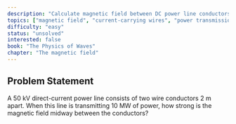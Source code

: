 ```yaml
---
description: "Calculate magnetic field between DC power line conductors"
topics: ["magnetic field", "current-carrying wires", "power transmission"]
difficulty: "easy"
status: "unsolved"
interested: false
book: "The Physics of Waves"
chapter: "The magnetic field"
---
```


## Problem Statement
A 50 kV direct-current power line consists of two wire conductors 2 m apart. When this line is transmitting 10 MW of power, how strong is the magnetic field midway between the conductors?